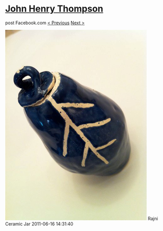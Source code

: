 # [John Henry Thompson](../README.md)
post Facebook.com
[< Previous](2011-06-18-12.md) [Next >](2011-06-16-2.md)

[![](../media/2011-06-16/Table-Rajni-Ceramic-Jar.jpg)](../README.md)
Rajni Ceramic Jar
2011-06-16 14:31:40